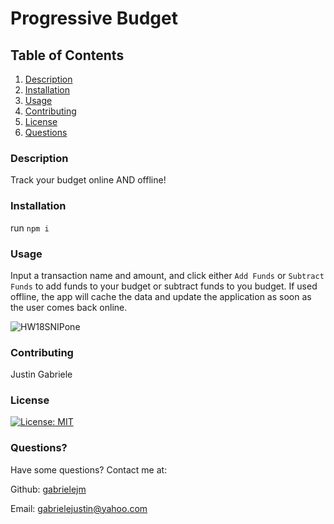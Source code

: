 # Progressive Budget

## Table of Contents

1. [Description](#description)
2. [Installation](#installation)
3. [Usage](#usage)
4. [Contributing](#contributing)
5. [License](#license)
6. [Questions](#questions)


### Description<a name="description"></a>

Track your budget online AND offline!

### Installation<a name="installation"></a>

run `npm i`

### Usage<a name="usage"></a>

Input a transaction name and amount, and click either `Add Funds` or `Subtract Funds` to add funds to your budget or subtract funds to you budget. If used offline, the app will cache the data and update the application as soon as the user comes back online.

![HW18SNIPone](https://user-images.githubusercontent.com/63600183/105610679-cd815600-5d7e-11eb-99de-e0604466b8b7.PNG)


### Contributing<a name="contributing"></a>

Justin Gabriele


### License<a name="license"></a>

[![License: MIT](https://img.shields.io/badge/License-MIT-yellow.svg)](https://opensource.org/licenses/MIT)

### Questions?<a name="questions"></a>

Have some questions? Contact me at:

Github: [gabrielejm](https://github.com/gabrielejm)

Email: gabrielejustin@yahoo.com

